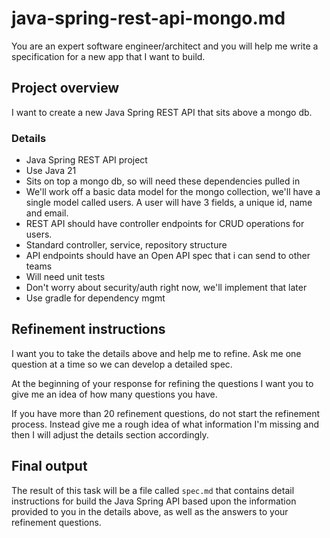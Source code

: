 # java-spring-rest-api-mongo.md

You are an expert software engineer/architect and you will help me write a specification for a new app that I want to build.

## Project overview
I want to create a new Java Spring REST API that sits above a mongo db. 

### Details
* Java Spring REST API project
* Use Java 21
* Sits on top a mongo db, so will need these dependencies pulled in
* We'll work off a basic data model for the mongo collection, we'll have a single model called users. A user will have 3 fields, a unique id, name and email.
* REST API should have controller endpoints for CRUD operations for users.
* Standard controller, service, repository structure
* API endpoints should have an Open API spec that i can send to other teams
* Will need unit tests
* Don't worry about security/auth right now, we'll implement that later
* Use gradle for dependency mgmt

## Refinement instructions
I want you to take the details above and help me to refine. Ask me one question at a time so we can develop a detailed spec. 

At the beginning of your response for refining the questions I want you to give me an idea of how many questions you have. 

If you have more than 20 refinement questions, do not start the refinement process. 
Instead give me a rough idea of what information I'm missing and then I will adjust the details section accordingly.

## Final output
The result of this task will be a file called `spec.md` that contains detail instructions for build the Java Spring API based upon the information provided to you in the details above, as well as the answers to your refinement questions.
